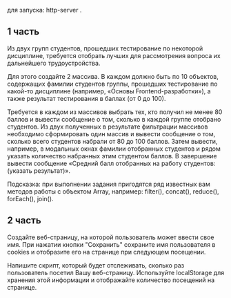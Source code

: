для запуска: http-server .

## 1 часть
Из двух групп студентов, прошедших тестирование по некоторой дисциплине, требуется отобрать лучших для рассмотрения вопроса их дальнейшего трудоустройства.

Для этого создайте 2 массива. В каждом должно быть по 10 объектов, содержащих фамилии студентов группы, прошедших тестирование по какой-то дисциплине (например, «Основы Frontend-разработки»), а также результат тестирования в баллах (от 0 до 100).

Требуется в каждом из массивов выбрать тех, кто получил не менее 80 баллов и вывести сообщение о том, сколько в каждой группе отобрано студентов. Из двух полученных в результате фильтрации массивов необходимо сформировать один массив и вывести сообщение о том, сколько всего студентов набрали от 80 до 100 баллов.  Затем вывести, например, в модальных окнах фамилии отобранных студентов и рядом указать количество набранных этим студентом баллов. В завершение вывести сообщение «Средний балл отобранных на работу студентов: (указать результат)».

Подсказка: при выполнении задания пригодятся ряд известных вам методов работы с объектом Array, например: filter(), concat(), reduce(), forEach(), join().

## 2 часть
Создайте веб-страницу, на которой пользователь может ввести свое имя. При нажатии кнопки "Сохранить" сохраните имя пользователя в cookies и отобразите его на странице при следующем посещении.

Напишите скрипт, который будет отслеживать, сколько раз пользователь посетил Вашу веб-страницу. Используйте localStorage для хранения этой информации и отображайте количество посещений на странице.